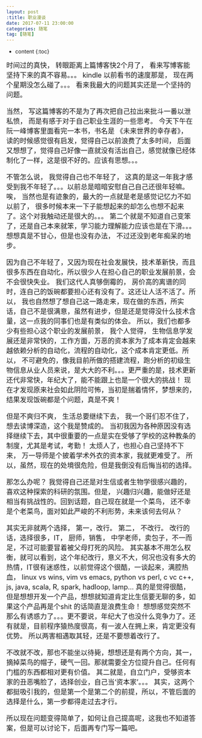 ```yaml
---
layout: post
:title: 职业漫谈
date: 2017-07-11 23:00:00
categories: 随笔
tag: [随笔]
---
```



* content
{:toc}


<font size=4>
时间过的真快， 转眼距离上篇博客快2个月了， 看来写博客能坚持下来的真不容易。。。 kindle 以前看书的速度那是， 现在两个星期没怎么碰了。。。  看来我最大的问题其实还是一个坚持的问题。

当然， 写这篇博客的不是为了再次把自己拉出来批斗一番以泄私愤， 而是有感于对于自己职业生涯的一些思考。 今天下午在阮一峰博客里面看完一本书，书名是 《未来世界的幸存者》， 读的时候感觉很有启发，觉得自己以前浪费了太多时间， 后面又想想了，觉得自己好像一直就没有活出自己，感觉就像已经体制化了一样，这是很不好的。应该有思想。。。

不管怎么说， 我觉得自己也不年轻了， 这真的是这一年我才感受到我不年轻了。。。以前总是暗暗安慰自己自己还很年轻嘛。 唉， 当然也是有迹象的，最大的一点就是老是感觉记忆力不如以前了， 很多时候本来一下子能想起来的却怎么也想不起来了。这个对我触动还是很大的。。。 第二个就是不知道自己变笨了，还是自己本来就笨，学习能力理解能力应该也是在下滑。。。 想想真是不甘心，但是也没有办法， 不过还没到老年痴呆的地步。

因为自己不年轻了，又因为现在社会发展快，技术革新快，而且很多东西在自动化，所以很少人在担心自己的职业发展前景，会不会很快失业。 我们这代人真够倒霉的， 房价高的离谱的同时，连自己的饭碗都要担心还有没有了。这还让人活不活了。所以， 我也自然想了想自己这一路走来，现在做的东西，所实话，自己不是很满意，虽然有进步，但是还是觉得没什么技术含量，这一点我的同事们也是有类似的体会。 所以，我们也都多少有些担心这个职业的发展前景， 我个人觉得， 生物信息学发展还是非常快的，工作方面，万恶的资本家为了成本肯定会越来越依赖分析的自动化，流程的自动化，这个成本肯定更低。所以， 不可避免的，像我目前所做的搭建流程，跑分析的初级生物信息从业人员来说，是大大的不利。。。更严重的是，技术更新还代非常快，年纪大了，能不能跟上也是一个很大的挑战！ 现在才发现原来社会如此阴险可怖，当初是揣着情怀，梦想来的，结果发现饭碗都是个问题，真是不爽！

但是不爽归不爽， 生活总要继续下去， 我一个哥们忍不住了，想去读博深造，这个我是赞成的。 当初我因为各种原因没有选择继续下去，其中很重要的一点是实在受够了学校的这种教条的制度，尤其是考试，考勤！ 太烦人了，也担心自己坚持不下来， 万一导师是个披着学术外衣的资本家，我就更难受了。 所以，虽然，现在的处境很危险，但是我倒没有后悔当初的选择。

那怎么办呢？ 我觉得自己还是对生信或者生物学很感兴趣的，喜欢这种探索的科研的氛围。但是， 兴趣归兴趣，能做好还是相当有挑战性的。回到话题，自己现在就是一个菜鸟， 还不幸是个老菜鸟，面对如此严峻的不利形势，未来该何去何从？

其实无非就两个选择， 第一，改行。 第二， 不改行。 改行的话，选择很多，IT， 厨师，销售， 中学老师，卖包子，不一而足，不过可能要冒着被父母打死的风险。 其实基本不用怎么权衡，就可以看到，这个年纪改行，意义不大，何况也没有多大的热情，IT很有迷惑性，以前觉得这个很酷，一谈起来，满腔热血， linux vs wins, vim vs emacs, python vs perl, c vc c++, js, java, scala, R, spark, hadloop, lamp... 真的是觉得很酷，但是想想开发一个产品，想想就知道肯定比生信要无聊的多，如果这个产品再是个shit 的话简直是浪费生命！ 想想感觉突然不那么有诱惑力了。。。更不要说，年纪大了也没什么竞争力了。还有就是，目前程序猿热度很高，有一波人在拥上来，肯定更没有优势。 所以两害相遇取其轻，还是不要想着改行了。

不改就不改，那也不能坐以待毙，想想还是有两个方向，其一，摘掉菜鸟的帽子，硬气一回。那就需要全方位提升自己。任何有门槛的东西都相对更有价值。 其二就是，自立门户，受够资本家的丑恶嘴脸了，选择创业，自己当‘资本家’。。。 其实，这两个都挺吸引我的，但是第一个是第二个的前提，所以，不管后面的选择是什么，第一步都得走过去才行。

所以现在问题变得简单了，如何让自己提高呢，这我也不知道答案，但是可以讨论下，后面再专门写一篇吧。

</font>
